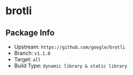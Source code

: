 # brotli

## Package Info

- Upstream: `https://github.com/google/brotli`
- Branch: `v1.1.0`
- Target: `all`
- Build Type: `dynamic library & static library`
